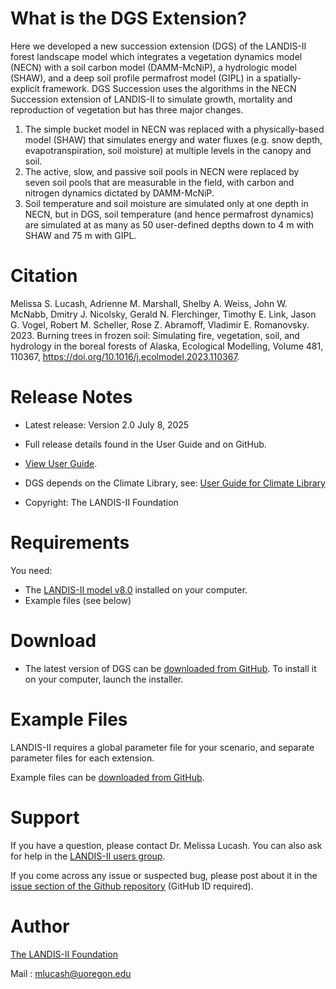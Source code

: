 # What is the DGS Extension?

Here we developed a new succession extension (DGS) of the LANDIS-II forest landscape model which integrates a vegetation dynamics model (NECN) with a soil carbon model (DAMM-McNiP), a hydrologic model (SHAW), and a deep soil profile permafrost model (GIPL) in a spatially-explicit framework. DGS Succession uses the algorithms in the NECN Succession extension of LANDIS-II to simulate growth, mortality and reproduction of vegetation but has three major changes. 
1) The simple bucket model in NECN was replaced with a physically-based model (SHAW) that simulates energy and water fluxes (e.g. snow depth, evapotranspiration, soil moisture) at multiple levels in the canopy and soil. 
2) The active, slow, and passive soil pools in NECN were replaced by seven soil pools that are measurable in the field, with carbon and nitrogen dynamics dictated by DAMM-McNiP. 
3) Soil temperature and soil moisture are simulated only at one depth in NECN, but in DGS, soil temperature (and hence permafrost dynamics) are simulated at as many as 50 user-defined depths down to 4 m with SHAW and 75 m with GIPL.

# Citation

Melissa S. Lucash, Adrienne M. Marshall, Shelby A. Weiss, John W. McNabb, Dmitry J. Nicolsky, Gerald N. Flerchinger, Timothy E. Link, Jason G. Vogel, Robert M. Scheller, Rose Z. Abramoff, Vladimir E. Romanovsky. 2023. Burning trees in frozen soil: Simulating fire, vegetation, soil, and hydrology in the boreal forests of Alaska, Ecological Modelling, Volume 481, 110367, https://doi.org/10.1016/j.ecolmodel.2023.110367.

# Release Notes

- Latest release: Version 2.0 July 8, 2025
- Full release details found in the User Guide and on GitHub.
- [View User Guide](https://github.com/LANDIS-II-Foundation/Extension-DGS-Succession/blob/master/docs/LANDIS-II%20DGS%20Succession%20v1.0%20User%20Guide.pdf).
- DGS depends on the Climate Library, see: [User Guide for Climate Library](https://github.com/LANDIS-II-Foundation/Library-Climate/blob/master/docs/LANDIS-II%20Climate%20Library%20v4.2%20User%20Guide.pdf)

- Copyright: The LANDIS-II Foundation

# Requirements

You need:

- The [LANDIS-II model v8.0](http://www.landis-ii.org/install) installed on your computer.
- Example files (see below)

# Download

- The latest version of DGS can be [downloaded from GitHub](https://github.com/LANDIS-II-Foundation/Extension-DGS-Succession/blob/master/deploy/installer/LANDIS-II-V7%20DGS%20Succession%201.102-setup.exe). To install it on your computer, launch the installer.

# Example Files

LANDIS-II requires a global parameter file for your scenario, and separate parameter files for each extension.

Example files can be [downloaded from GitHub](https://downgit.github.io/#/home?url=https://github.com/LANDIS-II-Foundation/Extension-DGS-Succession/tree/master/testing/Core7-DGS_version1.102).


# Support

If you have a question, please contact Dr. Melissa Lucash. 
You can also ask for help in the [LANDIS-II users group](http://www.landis-ii.org/users).

If you come across any issue or suspected bug, please post about it in the [issue section of the Github repository](https://github.com/LANDIS-II-Foundation/Extension-DGS-Succession/issues) (GitHub ID required).

# Author

[The LANDIS-II Foundation](http://www.landis-ii.org)

Mail : mlucash@uoregon.edu
